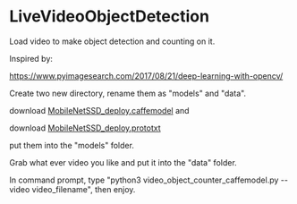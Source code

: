 # LiveVideoObjectDetection
Load video to make object detection and counting on it.

Inspired by: 

https://www.pyimagesearch.com/2017/08/21/deep-learning-with-opencv/

Create two new directory, rename them as "models" and "data". 

download [MobileNetSSD_deploy.caffemodel](https://github.com/chuanqi305/MobileNet-SSD/blob/master/MobileNetSSD_deploy.caffemodel) and   

download [MobileNetSSD_deploy.prototxt](https://github.com/chuanqi305/MobileNet-SSD/blob/master/MobileNetSSD_deploy.prototxt)

put them into the "models" folder. 


Grab what ever video you like and put it into the "data" folder. 


In command prompt, type "python3 video_object_counter_caffemodel.py --video video_filename", then enjoy. 
